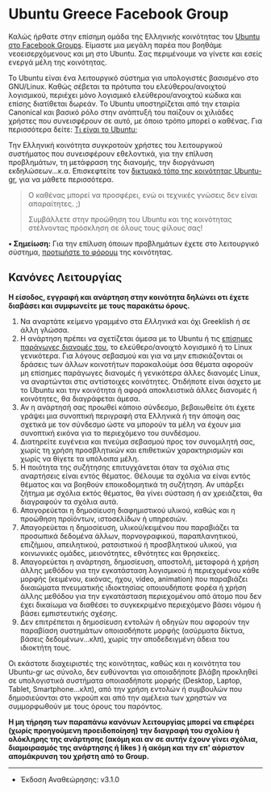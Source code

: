 Ubuntu Greece Facebook Group
===========================

Καλώς ήρθατε στην επίσημη ομάδα της Ελληνικής κοινότητας του [Ubuntu στο Facebook Groups][1].
Είμαστε μια μεγάλη παρέα που βοηθάμε νεοεισερχόμενους και μη στο Ubuntu. 
Σας περιμένουμε να γίνετε και εσείς ενεργά μέλη της κοινότητας.

Το Ubuntu είναι ένα λειτουργικό σύστημα για υπολογιστές βασισμένο στο GNU/Linux. Καθώς σέβεται τα πρότυπα του ελεύθερου/ανοιχτού λογισμικού, περιέχει μόνο λογισμικό ελεύθερου/ανοιχτού κώδικα και επίσης διατίθεται δωρεάν. Το Ubuntu υποστηρίζεται από την εταιρία Canonical και βασικό ρόλο στην ανάπτυξή του παίζουν οι χιλιάδες χρήστες που συνεισφέρουν σε αυτό, με όποιο τρόπο μπορεί ο καθένας. Για περισσότερα δείτε: [Τι είναι το Ubuntu;][2]

Την Ελληνική κοινότητα συγκροτούν χρήστες του λειτουργικού συστήματος που συνεισφέρουν εθελοντικά, για την επίλυση προβλημάτων, τη μετάφραση της διανομής, την διοργάνωση εκδηλώσεων...κ.α. Επισκεφτείτε τον [δικτυακό τόπο της κοινότητας Ubuntu-gr][3], για να μάθετε περισσότερα.

> Ο καθένας μπορεί να προσφέρει, ενώ οι τεχνικές γνώσεις δεν είναι απαραίτητες. ;)
>
> Συμβάλλετε στην προώθηση του Ubuntu και της κοινότητας
> στέλνοντας πρόσκληση σε όλους τους φίλους σας!

**• Σημείωση:** Για την επίλυση όποιων προβλημάτων έχετε στο λειτουργικό σύστημα, [προτιμήστε το φόρουμ][6] της κοινότητας.

Κανόνες Λειτουργίας
-------------------
**Η είσοδος, εγγραφή και ανάρτηση στην κοινότητα δηλώνει οτι έχετε διαβάσει και συμφωνείτε με τους παρακάτω όρους.**

1. Να αναρτάτε κείμενο γραμμένο στα *Ελληνικά* και όχι Greeklish ή σε άλλη γλώσσα.
1. Η ανάρτηση πρέπει να σχετίζεται άμεσα με το Ubuntu ή τις [επίσημες παράγωγες διανομές του][5], το ελεύθερο/ανοιχτό λογισμικό ή το Linux γενικότερα. Για λόγους σεβασμού και για να μην επισκιάζονται οι δράσεις των άλλων κοινοτήτων παρακαλούμε όσα θέματα αφορούν μη επίσημες παράγωγες διανομές ή γενικότερα άλλες διανομές Linux, να αναρτώνται στις αντίστοιχες κοινότητες.
Οτιδήποτε είναι άσχετο με το Ubuntu και την κοινότητα ή αφορά αποκλειστικά άλλες διανομές ή κοινότητες, θα διαγράφεται άμεσα.
1. Αν η ανάρτησή σας προωθεί κάποιο σύνδεσμο, βεβαιωθείτε ότι έχετε γράψει μια συνοπτική περιγραφή στα Ελληνικά ή την άποψη σας σχετικά με τον σύνδεσμο ώστε να μπορούν τα μέλη να έχουν μια συνοπτική εικόνα για το περιεχόμενο του συνδέσμου.
1. Διατηρείτε ευγένεια και πνεύμα σεβασμού προς τον συνομιλητή σας, χωρίς τη χρήση προσβλητικών και επιθετικών χαρακτηρισμών και χωρίς να θίγετε τα υπόλοιπα μέλη.
1. Η ποιότητα της συζήτησης επιτυγχάνεται όταν τα σχόλια στις αναρτήσεις είναι εντός θέματος. Θέλουμε τα σχόλια να είναι εντός θέματος και να βοηθούν εποικοδομητικά τη συζήτηση. Αν υπάρξει ζήτημα με σχόλια εκτός θέματος, θα γίνει σύσταση ή αν χρειάζεται, θα διαγραφούν τα σχόλια αυτά.
1. Απαγορεύεται η δημοσίευση διαφημιστικού υλικού, καθώς και η προώθηση προϊόντων, ιστοσελίδων ή υπηρεσιών.
1. Απαγορεύεται η δημοσίευση, υλικού/κειμένου που παραβιάζει τα προσωπικά δεδομένα άλλων, πορνογραφικού, παραπλανητικού, επιζήμιου, απειλητικού, ρατσιστικού ή προσβλητικού υλικού, για κοινωνικές ομάδες, μειονότητες, εθνότητες και θρησκείες.
1. Απαγορεύεται η ανάρτηση, δημοσίευση, αποστολή, μεταφορά ή χρήση άλλης μεθόδου για την εγκατάσταση λογισμικού ή περιεχομένου κάθε μορφής (κειμένου, εικόνας, ήχου, video, animation) που παραβιάζει δικαιώματα πνευματικής ιδιοκτησίας οποιουδήποτε φορέα ή χρήση άλλης μεθόδου για την εγκατάσταση περιεχομένου από άτομο που δεν έχει δικαίωμα να διαθέσει το συγκεκριμένο περιεχόμενο βάσει νόμου ή βάσει εμπιστευτικής σχέσης.
1. Δεν επιτρέπεται η δημοσίευση εντολών ή οδηγών που αφορούν την παραβίαση συστημάτων οποιασδήποτε μορφής (ασύρματα δίκτυα, βάσεις δεδομένων...κλπ), χωρίς την αποδεδειγμένη άδεια του ιδιοκτήτη τους.

Οι εκάστοτε διαχειριστές της κοινότητας, καθώς και η κοινότητα του Ubuntu-gr ως σύνολο, δεν ευθύνονται για οποιαδήποτε βλάβη προκληθεί σε υπολογιστικά συστήματα οποιασδήποτε μορφής (Desktop, Laptop, Tablet, Smartphone...κλπ), από την χρήση εντολών ή συμβουλών που δημοσιεύονται στο γκρούπ και από την αμέλεια των χρηστών να συμμορφωθούν με τους όρους του παρόντος.

**Η μη τήρηση των παραπάνω κανόνων λειτουργίας μπορεί να επιφέρει (χωρίς προηγούμενη προειδοποίηση) την διαγραφή του σχολίου ή ολόκληρης της ανάρτησης (ακόμη και αν σε αυτήν έχουν γίνει σχόλια, διαμοιρασμός της ανάρτησης ή likes ) ή ακόμη και την επ' αόριστον απομάκρυνση του χρήστη από το Group.** 

- - - - - - - - - -
* Έκδοση Αναθεώρησης: v3.1.0 

  [1]: https://www.facebook.com/groups/ubuntugr/
  [2]: http://www.ubuntu-gr.org/whatisubuntu/
  [3]: https://ubuntu-gr.org/
  [5]: https://forum.ubuntu-gr.org/viewtopic.php?f=4&t=28956#p306994
  [6]: https://forum.ubuntu-gr.org/
